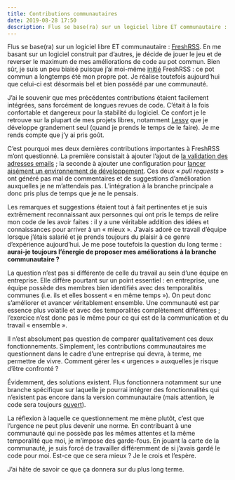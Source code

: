 ```yaml
---
title: Contributions communautaires
date: 2019-08-28 17:50
description: Flus se base(ra) sur un logiciel libre ET communautaire : FreshRSS. En me basant sur un logiciel construit par d’autres, je décide de jouer le jeu et de reverser le maximum de mes améliorations de code au pot commun.
---
```


Flus se base(ra) sur un logiciel libre ET communautaire : [FreshRSS](https://freshrss.org/).
En me basant sur un logiciel construit par d’autres, je décide de jouer le jeu
et de reverser le maximum de mes améliorations de code au pot commun. Bien sûr,
je suis un peu biaisé puisque j’ai moi-même [initié](https://marienfressinaud.fr/freshrss-un-agregateur-simple-et-leger.html)
FreshRSS : ce pot commun a longtemps été mon propre pot. Je réalise toutefois
aujourd’hui que celui-ci est désormais bel et bien possédé par une communauté.

J’ai le souvenir que mes précédentes contributions étaient facilement
intégrées, sans forcément de longues revues de code. C’était à la fois
confortable et dangereux pour la stabilité du logiciel. Ce confort je le
retrouve sur la plupart de mes projets libres, notamment [Lessy](https://lessy.io/)
que je développe grandement seul (quand je prends le temps de le faire). Je me
rends compte que j’y ai pris goût.

C’est pourquoi mes deux dernières contributions importantes à FreshRSS m’ont
questionné. La première consistait à ajouter l’ajout de [la validation des
adresses emails](https://github.com/FreshRSS/FreshRSS/pull/2481) ; la seconde à
ajouter une configuration pour [lancer aisément un environnement de
développement](https://github.com/FreshRSS/FreshRSS/pull/2492). Ces deux
« <em lang="en">pull requests</em> » ont généré pas mal de commentaires et de
suggestions d’amélioration auxquelles je ne m’attendais pas. L’intégration à la
branche principale a donc pris plus de temps que je ne le pensais.

Les remarques et suggestions étaient tout à fait pertinentes et je suis
extrêmement reconnaissant aux personnes qui ont pris le temps de relire mon
code de les avoir faites : il y a une véritable addition des idées et
connaissances pour arriver à un « mieux ». J’avais adoré ce travail d’équipe
lorsque j’étais salarié et je prends toujours du plaisir à ce genre
d’expérience aujourd’hui. Je me pose toutefois la question du long terme :
**aurai-je toujours l’énergie de proposer mes améliorations à la branche
communautaire ?**

La question n’est pas si différente de celle du travail au sein d’une équipe
en entreprise. Elle diffère pourtant sur un point essentiel : en entreprise,
une équipe possède des membres bien identifiés avec des temporalités communes
(i.e. ils et elles bossent « en même temps »). On peut donc s’améliorer et
avancer véritablement ensemble. Une communauté est par essence plus volatile et
avec des temporalités complètement différentes ; l’exercice n’est donc pas le
même pour ce qui est de la communication et du travail « ensemble ».

Il n’est absolument pas question de comparer qualitativement ces deux
fonctionnements. Simplement, les contributions communautaires me questionnent
dans le cadre d’une entreprise qui devra, à terme, me permettre de vivre.
Comment gérer les « urgences » auxquelles je risque d’être confronté ?

Évidemment, des solutions existent. Flus fonctionnera notamment sur une branche
spécifique sur laquelle je pourrai intégrer des fonctionnalités qui n’existent
pas encore dans la version communautaire (mais attention, le code sera toujours
[ouvert](https://github.com/flusio/FreshRSS/tree/master-flus)).

La réflexion à laquelle ce questionnement me mène plutôt, c’est que l’urgence
ne peut plus devenir une norme. En contribuant à une communauté qui ne possède
pas les mêmes attentes et la même temporalité que moi, je m’impose des
garde-fous. En jouant la carte de la communauté, je suis forcé de travailler
différemment de si j’avais gardé le code pour moi. Est-ce que ce sera mieux ?
Je le crois et l’espère.

J’ai hâte de savoir ce que ça donnera sur du plus long terme.
